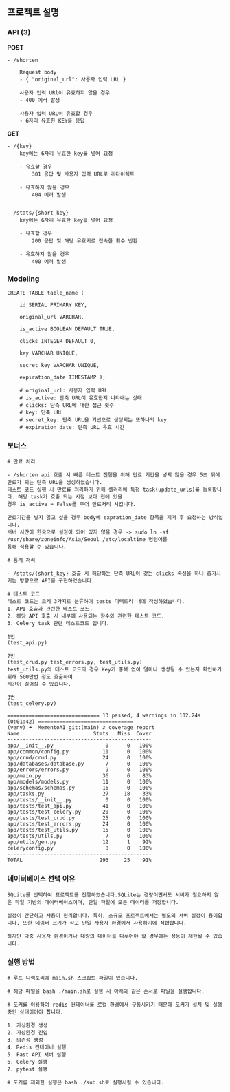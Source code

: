 ## 프로젝트 설명

### API (3)


**POST**
   
    - /shorten
    
        Request body
        - { "original_url": 사용자 입력 URL }

        사용자 입력 URl이 유효하지 않을 경우
        - 400 에러 발생

        사용자 입력 URL이 유효할 경우 
        - 6자리 유효한 KEY를 응답


**GET**
    
    - /{key}
        key에는 6자리 유효한 key를 넣어 요청
        
        - 유효할 경우
            301 응답 및 사용자 입력 URL로 리다이렉트

        - 유효하지 않을 경우
            404 에러 발생


    - /stats/{short_key}
        key에는 6자리 유효한 key를 넣어 요청

        - 유효할 경우
            200 응답 및 해당 유효키로 접속한 횟수 반환

        - 유효하지 않을 경우
            400 에러 발생


### Modeling

    CREATE TABLE table_name (    

        id SERIAL PRIMARY KEY,

        original_url VARCHAR,

        is_active BOOLEAN DEFAULT TRUE,

        clicks INTEGER DEFAULT 0,

        key VARCHAR UNIQUE,

        secret_key VARCHAR UNIQUE,

        expiration_date TIMESTAMP );

        # original_url: 사용자 입력 URL
        # is_active: 단축 URL이 유효한지 나타내는 상태
        # clicks: 단축 URL에 대한 접근 횟수
        # key: 단축 URL
        # secret_key: 단축 URL을 기반으로 생성되는 또하나의 key
        # expiration_date: 단축 URL 유효 시간

### 보너스

    # 만료 처리

    - /shorten api 호출 시 빠른 테스트 진행을 위해 만료 기간을 넣지 않을 경우 5초 뒤에 만료가 되는 단축 URL을 생성하였습니다.
    테스트 코드 실행 시 만료를 처리하기 위해 셀러리에 특정 task(update_urls)를 등록합니다. 해당 task가 호출 되는 시점 보다 전에 있을
    경우 is_active = False를 주어 만료처리 시킵니다.

    만료기간을 넣지 않고 싶을 경우 body에 expration_date 항목을 제거 후 요청하는 방식입니다.
    서버 시간이 한국으로 설정이 되어 있지 않을 경우 -> sudo ln -sf /usr/share/zoneinfo/Asia/Seoul /etc/localtime 명령어를
    통해 적용할 수 있습니다.

    # 통계 처리

    - /stats/{short_key} 호출 시 해당하는 단축 URL이 갖는 clicks 속성을 하나 증가시키는 방향으로 API를 구현하였습니다.

    # 테스트 코드
    테스트 코드는 크게 3가지로 분류하여 tests 디렉토리 내에 작성하였습니다. 
    1. API 호출과 관련한 테스트 코드. 
    2. 해당 API 호출 시 내부에 사용되는 함수와 관련한 테스트 코드. 
    3. Celery task 관련 테스트코드 입니다.

    1번
    (test_api.py)
    
    2번
    (test_crud.py test_errors.py, test_utils.py)
    test_utils.py의 테스트 코드의 경우 Key가 중복 없이 얼마나 생성될 수 있는지 확인하기 위해 500만번 정도 호출하여
    시간이 길어질 수 있습니다.

    3번
    (test_celery.py)

    ============================== 13 passed, 4 warnings in 102.24s (0:01:42) ===============================
    (venv) ➜  MementoAI git:(main) ✗ coverage report       
    Name                        Stmts   Miss  Cover
    -----------------------------------------------
    app/__init__.py                 0      0   100%
    app/common/config.py           11      0   100%
    app/crud/crud.py               24      0   100%
    app/databases/database.py       7      0   100%
    app/errors/errors.py            9      0   100%
    app/main.py                    36      6    83%
    app/models/models.py           11      0   100%
    app/schemas/schemas.py         16      0   100%
    app/tasks.py                   27     18    33%
    app/tests/__init__.py           0      0   100%
    app/tests/test_api.py          41      0   100%
    app/tests/test_celery.py       20      0   100%
    app/tests/test_crud.py         25      0   100%
    app/tests/test_errors.py       24      0   100%
    app/tests/test_utils.py        15      0   100%
    app/tests/utils.py              7      0   100%
    app/utils/gen.py               12      1    92%
    celeryconfig.py                 8      0   100%
    -----------------------------------------------
    TOTAL                         293     25    91%


### 데이터베이스 선택 이유

    SQLite를 선택하여 프로젝트를 진행하였습니다.SQLite는 경량이면서도 서버가 필요하지 않은 파일 기반의 데이터베이스이며, 단일 파일에 모든 데이터를 저장합니다. 
    
    설정이 간단하고 사용이 편리합니다. 특히, 소규모 프로젝트에서는 별도의 서버 설정이 용이합니다. 또한 데이터 크기가 작고 단일 사용자 환경에서 사용하기에 적합합니다. 
    
    하지만 다중 사용자 환경이거나 대량의 데이터를 다루어야 할 경우에는 성능이 제한될 수 있습니다.

### 실행 방법

    # 루트 디렉토리에 main.sh 스크립트 파일이 있습니다.
    
    # 해당 파일을 bash ./main.sh로 실행 시 아래와 같은 순서로 파일을 실행합니다.

    # 도커를 이용하여 redis 컨테이너를 로컬 환경에서 구동시키기 때문에 도커가 설치 및 실행중인 상태이어야 합니다.

    1. 가상환경 생성
    2. 가상환경 진입
    3. 의존성 생성
    4. Redis 컨테이너 실행
    5. Fast API 서버 실행
    6. Celery 실행
    7. pytest 실행

    # 도커를 제외한 실행은 bash ./sub.sh로 실행시킬 수 있습니다.